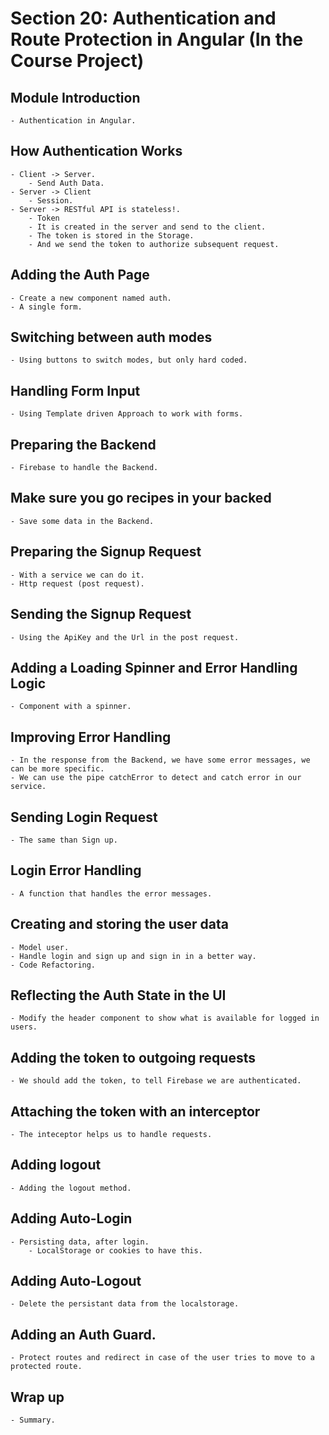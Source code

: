 # Section 20: Authentication and Route Protection in Angular (In the Course Project)

## Module Introduction

    - Authentication in Angular.

## How Authentication Works

    - Client -> Server.
        - Send Auth Data.
    - Server -> Client
        - Session.
    - Server -> RESTful API is stateless!.
        - Token
        - It is created in the server and send to the client.
        - The token is stored in the Storage.
        - And we send the token to authorize subsequent request.

## Adding the Auth Page

    - Create a new component named auth.
    - A single form.

## Switching between auth modes

    - Using buttons to switch modes, but only hard coded.

## Handling Form Input

    - Using Template driven Approach to work with forms.

## Preparing the Backend

    - Firebase to handle the Backend.

## Make sure you go recipes in your backed

    - Save some data in the Backend.

## Preparing the Signup Request

    - With a service we can do it.
    - Http request (post request).

## Sending the Signup Request

    - Using the ApiKey and the Url in the post request.

## Adding a Loading Spinner and Error Handling Logic

    - Component with a spinner.

## Improving Error Handling

    - In the response from the Backend, we have some error messages, we can be more specific.
    - We can use the pipe catchError to detect and catch error in our service.

## Sending Login Request

    - The same than Sign up.

## Login Error Handling

    - A function that handles the error messages.

## Creating and storing the user data

    - Model user.
    - Handle login and sign up and sign in in a better way.
    - Code Refactoring.

## Reflecting the Auth State in the UI

    - Modify the header component to show what is available for logged in users.

## Adding the token to outgoing requests

    - We should add the token, to tell Firebase we are authenticated.

## Attaching the token with an interceptor

    - The inteceptor helps us to handle requests.

## Adding logout

    - Adding the logout method.

## Adding Auto-Login

    - Persisting data, after login.
        - LocalStorage or cookies to have this.

## Adding Auto-Logout

    - Delete the persistant data from the localstorage.

## Adding an Auth Guard.

    - Protect routes and redirect in case of the user tries to move to a protected route.

## Wrap up

    - Summary.
